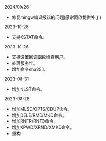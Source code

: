 2024/09/26
  * 修复mingw编译报错的问题(感谢雨欣提供补丁)

2023-10-28
  * 支持XSTAT命令。

2023-10-26
  * 支持设置回调函数检查用户。
  * 处理服务忙。
  * 增加命令sha256。

2023-08-31
  * 增加NLST命令。

2023-08-28
  * 增加MLSD/OPTS/CDUP命令。
  * 增加DELE/RMD/MKD命令。
  * 增加RNFR/RNTO命令。
  * 增加XPWD/XRMD/XMKD命令。
  * 重构
